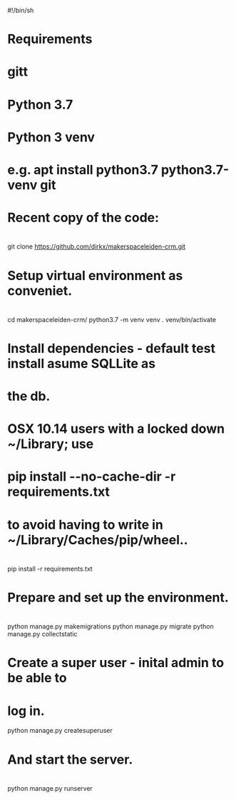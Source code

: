 #!/bin/sh
#
# Requirements
# gitt
# Python 3.7
# Python 3 venv
# 
# e.g. apt install python3.7 python3.7-venv git

# Recent copy of the code:
#
git clone https://github.com/dirkx/makerspaceleiden-crm.git

# Setup virtual environment as conveniet.
#
cd makerspaceleiden-crm/
python3.7 -m venv venv
 . venv/bin/activate

# Install dependencies - default test install asume SQLLite as
# the db. 
# 
# OSX 10.14 users with a locked down ~/Library; use
# pip install --no-cache-dir -r requirements.txt
# to avoid having to write in ~/Library/Caches/pip/wheel..
#
pip install -r requirements.txt 

# Prepare and set up the environment.
#
python manage.py makemigrations
python manage.py migrate
python manage.py collectstatic

# Create a super user - inital admin to be able to 
# log in.
python manage.py createsuperuser

# And start the server.
#
python manage.py runserver 

